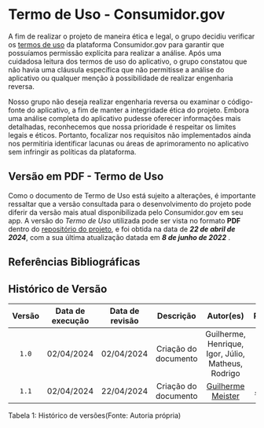 # Termo de Uso - Consumidor.gov

A fim de realizar o projeto de maneira ética e legal, o grupo decidiu verificar os [termos de uso](https://www.consumidor.gov.br/pages/conteudo/publico/7) da plataforma Consumidor.gov para garantir que possuíamos permissão explícita para realizar a análise. Após uma cuidadosa leitura dos termos de uso do aplicativo, o grupo constatou que não havia uma cláusula específica que não permitisse a análise do aplicativo ou qualquer menção à possibilidade de realizar engenharia reversa.

Nosso grupo não deseja realizar engenharia reversa ou examinar o código-fonte do aplicativo, a fim de manter a integridade ética do projeto. Embora uma análise completa do aplicativo pudesse oferecer informações mais detalhadas, reconhecemos que nossa prioridade é respeitar os limites legais e éticos. Portanto, focalizar nos requisitos não implementados ainda nos permitiria identificar lacunas ou áreas de aprimoramento no aplicativo sem infringir as políticas da plataforma.


## Versão em PDF - Termo de Uso 

Como o documento de Termo de Uso está sujeito a alterações, é importante ressaltar que a versão consultada para o desenvolvimento do projeto pode diferir da versão mais atual disponibilizada pelo Consumidor.gov em seu app. A versão do *Termo de Uso* utilizada pode ser vista no formato **PDF** dentro do [repositório do projeto](https://github.com/Requisitos-de-Software/2024.1-Consumidor.gov/blob/main/assets/termo.pdf), e foi obtida na data de ***22 de abril de 2024***, com a sua última atualização datada em ***8 de junho de 2022*** .


## Referências Bibliográficas





## Histórico de Versão
| Versão | Data de execução | Data de revisão |  Descrição            | Autor(es)         | Revisor(es)  |
| :------: | :----------: | :--------: | :--------------------: | :-------------: | :----------: |
| `1.0`  | 02/04/2024 | 02/04/2024 | Criação do documento | Guilherme, Henrique, Igor, Júlio, Matheus, Rodrigo | Guilherme, Henrique, Igor, Júlio, Matheus, Rodrigo |
| `1.1`  | 02/04/2024 | 22/04/2024 | Criação do documento | [Guilherme Meister](https://github.com/gmeister18) | [Júlio Cesar](https://github.com/Julio1099) |

<div align="center">
<figcaption align="left">Tabela 1: Histórico de versões(Fonte: Autoria própria)</figcaption>
</div>
<br/>